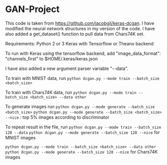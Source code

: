# GAN-Project

This code is taken from https://github.com/jacobgil/keras-dcgan. I have modified the neural network structures in my version of the code.
I have also added a get_dataset() function to pull data from Chars74K set. 

Requirements:
Python 2 or 3
Keras with Tensorflow or Theano backend

To run with Keras using the tensorflow backend, add "image_data_format": "channels_first" to $HOME/.keras/keras.json

I have also added a new argument parser variable "--data". 

To train with MNIST data, run `python dcgan.py --mode train --batch_size <batch_size>`

To train with Chars74K data, run `python dcgan.py --mode train --batch_size <batch_size> --data other`

To generate images run
`python dcgan.py --mode generate --batch_size <batch_size>`
`python dcgan.py --mode generate --batch_size <batch_size> --nice` : top 5% images according to discriminator

To repeat result in the file, run 
`python dcgan.py --mode train --batch_size 128 --data` 
`python dcgan.py --mode generate --batch_size 128 --nice` for MNIST images

`python dcgan.py --mode train --batch_size <batch_size> --data other` 
`python dcgan.py --mode generate --batch_size 128 --nice` for Chars74K images
